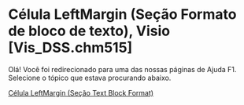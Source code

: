 
# Célula LeftMargin (Seção Formato de bloco de texto), Visio [Vis_DSS.chm515]

Olá! Você foi redirecionado para uma das nossas páginas de Ajuda F1. Selecione o tópico que estava procurando abaixo.

[Célula LeftMargin (Seção Text Block Format)](http://msdn.microsoft.com/library/47d84d7d-08a0-1934-d156-702da848e01c%28Office.15%29.aspx)
